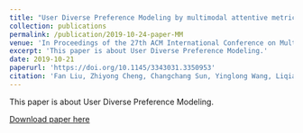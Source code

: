 ```yaml
---
title: "User Diverse Preference Modeling by multimodal attentive metric learning"
collection: publications
permalink: /publication/2019-10-24-paper-MM
venue: 'In Proceedings of the 27th ACM International Conference on Multimedia'
excerpt: 'This paper is about User Diverse Preference Modeling.'
date: 2019-10-21
paperurl: 'https://doi.org/10.1145/3343031.3350953'
citation: 'Fan Liu, Zhiyong Cheng, Changchang Sun, Yinglong Wang, Liqiang Nie & Mohan Kankanhalli. (2019). "User Diverse Preference Modeling by multimodal attentive metric learning." <i>ACM Multimedia</i>. [CCF A]'
---
```

This paper is about User Diverse Preference Modeling.

[Download paper here](https://dl.acm.org/doi/10.1145/3343031.3350953)
